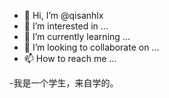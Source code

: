 - 👋 Hi, I’m @qisanhlx
- 👀 I’m interested in ...
- 🌱 I’m currently learning ...
- 💞️ I’m looking to collaborate on ...
- 📫 How to reach me ...

<!---
qisanhlx/qisanhlx is a ✨ special ✨ repository because its `README.md` (this file) appears on your GitHub profile.
You can click the Preview link to take a look at your changes.
--->
-我是一个学生，来自学的。
